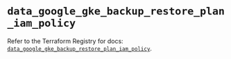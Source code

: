 # `data_google_gke_backup_restore_plan_iam_policy`

Refer to the Terraform Registry for docs: [`data_google_gke_backup_restore_plan_iam_policy`](https://registry.terraform.io/providers/hashicorp/google-beta/5.27.0/docs/data-sources/google_gke_backup_restore_plan_iam_policy).
